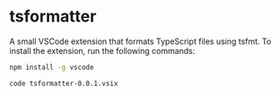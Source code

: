 # tsformatter

A small VSCode extension that formats TypeScript files using tsfmt. To install the extension, run the following commands:

```bash
npm install -g vscode
```

```bash
code tsformatter-0.0.1.vsix
```
